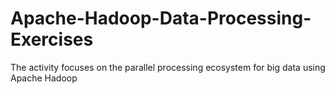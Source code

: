 # Apache-Hadoop-Data-Processing-Exercises
The activity focuses on the parallel processing ecosystem for big data using Apache Hadoop
